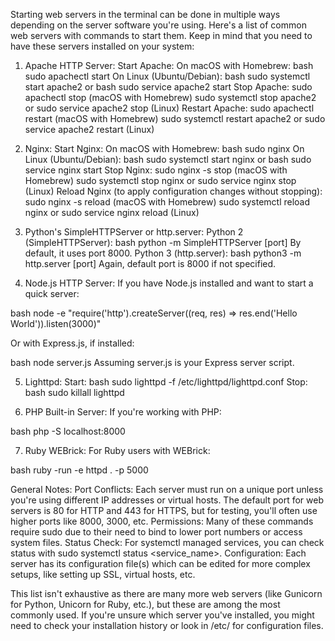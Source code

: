 Starting web servers in the terminal can be done in multiple ways depending on the server software you're using. Here's a list of common web servers with commands to start them. Keep in mind that you need to have these servers installed on your system:

1. Apache HTTP Server:
   Start Apache:
   On macOS with Homebrew:
   bash
   sudo apachectl start
   On Linux (Ubuntu/Debian):
   bash
   sudo systemctl start apache2
   or
   bash
   sudo service apache2 start
   Stop Apache:
   sudo apachectl stop (macOS with Homebrew)
   sudo systemctl stop apache2 or sudo service apache2 stop (Linux)
   Restart Apache:
   sudo apachectl restart (macOS with Homebrew)
   sudo systemctl restart apache2 or sudo service apache2 restart (Linux)

2. Nginx:
   Start Nginx:
   On macOS with Homebrew:
   bash
   sudo nginx
   On Linux (Ubuntu/Debian):
   bash
   sudo systemctl start nginx
   or
   bash
   sudo service nginx start
   Stop Nginx:
   sudo nginx -s stop (macOS with Homebrew)
   sudo systemctl stop nginx or sudo service nginx stop (Linux)
   Reload Nginx (to apply configuration changes without stopping):
   sudo nginx -s reload (macOS with Homebrew)
   sudo systemctl reload nginx or sudo service nginx reload (Linux)

3. Python's SimpleHTTPServer or http.server:
   Python 2 (SimpleHTTPServer):
   bash
   python -m SimpleHTTPServer \[port]
   By default, it uses port 8000.
   Python 3 (http.server):
   bash
   python3 -m http.server \[port]
   Again, default port is 8000 if not specified.

4. Node.js HTTP Server:
   If you have Node.js installed and want to start a quick server:

bash
node -e "require('http').createServer((req, res) => res.end('Hello World')).listen(3000)"

Or with Express.js, if installed:

bash
node server.js
Assuming server.js is your Express server script.

5. Lighttpd:
   Start:
   bash
   sudo lighttpd -f /etc/lighttpd/lighttpd.conf
   Stop:
   bash
   sudo killall lighttpd

6. PHP Built-in Server:
   If you're working with PHP:

bash
php -S localhost:8000

7. Ruby WEBrick:
   For Ruby users with WEBrick:

bash
ruby -run -e httpd . -p 5000

General Notes:
Port Conflicts: Each server must run on a unique port unless you're using different IP addresses or virtual hosts. The default port for web servers is 80 for HTTP and 443 for HTTPS, but for testing, you'll often use higher ports like 8000, 3000, etc.
Permissions: Many of these commands require sudo due to their need to bind to lower port numbers or access system files.
Status Check: For systemctl managed services, you can check status with sudo systemctl status \<service\_name>.
Configuration: Each server has its configuration file(s) which can be edited for more complex setups, like setting up SSL, virtual hosts, etc.

This list isn't exhaustive as there are many more web servers (like Gunicorn for Python, Unicorn for Ruby, etc.), but these are among the most commonly used. If you're unsure which server you've installed, you might need to check your installation history or look in /etc/ for configuration files.
